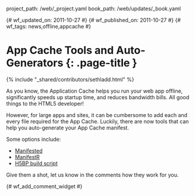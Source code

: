 project_path: /web/_project.yaml
book_path: /web/updates/_book.yaml

{# wf_updated_on: 2011-10-27 #}
{# wf_published_on: 2011-10-27 #}
{# wf_tags: news,offline,appcache #}

# App Cache Tools and Auto-Generators {: .page-title }

{% include "_shared/contributors/sethladd.html" %}


As you know, the Application Cache helps you run your web app offline, significantly speeds up startup time, and reduces bandwidth bills.  All good things to the HTML5 developer!

However, for large apps and sites, it can be cumbersome to add each and every file required for the App Cache.  Luckily, there are now tools that can help you auto-generate your App Cache manifest.

Some options include:

* [Manifested](http://dregsoft.com/blog/?p=79)
* [ManifestR](http://westciv.com/tools/manifestR/)
* [H5BP build script](https://github.com/jamesgpearce/confess)

Give them a shot, let us know in the comments how they work for you.


{# wf_add_comment_widget #}
